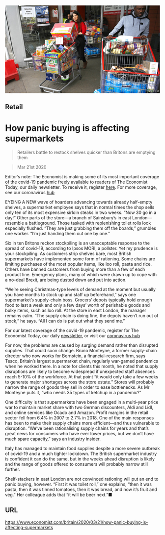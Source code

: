 ![](./images/20200321_BRP003_0.jpg)

## Retail

# How panic buying is affecting supermarkets

> Retailers battle to restock shelves quicker than Britons are emptying them

> Mar 21st 2020

Editor’s note: The Economist is making some of its most important coverage of the covid-19 pandemic freely available to readers of The Economist Today, our daily newsletter. To receive it, register [here](https://www.economist.com//newslettersignup). For more coverage, see our coronavirus [hub](https://www.economist.com//coronavirus)

EYEING A NEW wave of hoarders advancing towards already half-empty shelves, a supermarket employee says that in normal times the shop sells only ten of its most expensive sirloin steaks in two weeks. “Now 30 go in a day!” Other parts of the store—a branch of Sainsbury’s in east London—resemble a battleground. Those tasked with replenishing toilet rolls look especially flushed. “They are just grabbing them off the boards,” grumbles one worker. “I’m just handing them out one by one.”

Six in ten Britons reckon stockpiling is an unacceptable response to the spread of covid-19, according to Ipsos MORI, a pollster. Yet my prudence is your stockpiling. As customers strip shelves bare, most British supermarkets have implemented some form of rationing. Some chains are limiting purchases of the most popular items, like loo roll, pasta and rice. Others have banned customers from buying more than a few of each product line. Emergency plans, many of which were drawn up to cope with a no-deal Brexit, are being dusted down and put into action.

“We’re seeing Christmas-type levels of demand at the moment but usually you have months to stock up and staff up beforehand,” says one supermarket’s supply-chain boss. Grocers’ depots typically hold enough food to last a week and only a few days’ worth of perishable goods and bulky items, such as loo roll. At the store in east London, the manager remains calm. “The supply chain is doing fine, the depots haven’t run out of stock,” he says. “All I can do is put out what they send me.”

For our latest coverage of the covid-19 pandemic, register for The Economist Today, our daily [newsletter](https://www.economist.com//newslettersignup), or visit our [coronavirus hub](https://www.economist.com//coronavirus)

For now, the problems are caused by surging demand rather than disrupted supplies. That could soon change. Bruno Monteyne, a former supply-chain director who now works for Bernstein, a financial-research firm, says Tesco, Britain’s largest supermarket chain, regularly war-gamed pandemics when he worked there. In a note for clients this month, he noted that supply disruptions are likely to become widespread if unexpected staff absences reach 5-10% of the workforce. At that point “it would only take a few weeks to generate major shortages across the store estate.” Stores will probably narrow the range of goods they sell in order to ease bottlenecks. As Mr Monteyne puts it, “who needs 35 types of ketchup in a pandemic?”

One difficulty is that supermarkets have been engaged in a multi-year price war to maintain market share with two German discounters, Aldi and Lidl, and online services like Ocado and Amazon. Profit margins in the retail sector fell from 6.4% in 2007 to 2.7% in 2018. One of the main responses has been to make their supply chains more efficient—and thus vulnerable to disruption. “We’ve been rationalising supply chains for years and that’s great news for consumers who have ever lower prices, but we don’t have much spare capacity,” says an industry insider.

Italy has managed to maintain food supplies despite a more severe outbreak of covid-19 and a much tighter lockdown. The British supermarket industry is confident it can do the same, but in the weeks ahead disruption is likely and the range of goods offered to consumers will probably narrow still further.

Shelf-stackers in east London are not convinced rationing will put an end to panic buying, however. “First it was toilet roll,” one explains, “then it was pasta, then it was tinned tomatoes, then it was bread, and now it’s fruit and veg.” Her colleague adds that “it will be beer next.”■

## URL

https://www.economist.com/britain/2020/03/21/how-panic-buying-is-affecting-supermarkets

